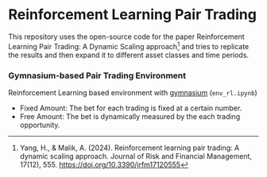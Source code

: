 # Reinforcement Learning Pair Trading

This repository uses the open-source code for the paper Reinforcement Learning Pair Trading: A Dynamic Scaling approach[^1] and tries to replicate the results and then expand it to different asset classes and time periods. 

### Gymnasium-based Pair Trading Environment
Reinforcement Learning based environment with [gymnasium](https://gymnasium.farama.org/index.html)  (`env_rl.ipynb`)
* Fixed Amount: The bet for each trading is fixed at a certain number.
* Free Amount: The bet is dynamically measured by the each trading opportunity.

[^1]: Yang, H., & Malik, A. (2024). Reinforcement learning pair trading: A dynamic scaling approach. Journal of Risk and Financial Management, 17(12), 555. https://doi.org/10.3390/jrfm17120555
